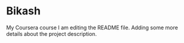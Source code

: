 # Bikash
My Coursera course
I am editing the README file. Adding some more details about the project description.
